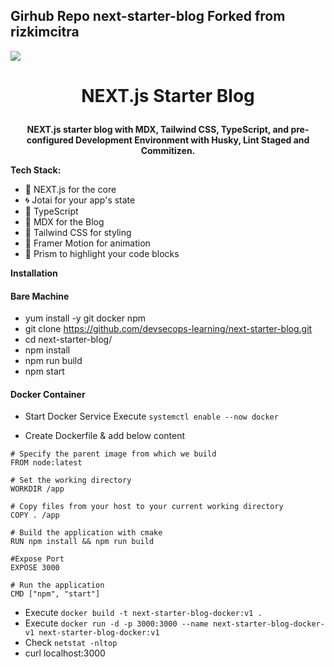 ## Girhub Repo next-starter-blog Forked from rizkimcitra

<img src="https://og-image.vercel.app/**NEXT.js%20Starter%20Blog**%3Cbr%20%2F%3EStarter%20blog%20with%20MDX%2C%20Tailwind%20CSS%2C%20and%20TypeScript..png?theme=dark&md=1&fontSize=100px&images=https%3A%2F%2Fassets.vercel.com%2Fimage%2Fupload%2Ffront%2Fassets%2Fdesign%2Fhyper-bw-logo.svg" />

# <p align="center">NEXT.js Starter Blog</p>

<p align="center">
  <b>NEXT.js starter blog with MDX, Tailwind CSS, TypeScript, and pre-configured Development Environment with Husky, Lint Staged and Commitizen.</b>
</p>

**Tech Stack:**

- 👾 NEXT.js for the core
- 🌀 Jotai for your app's state
- 🧰 TypeScript
- 📝 MDX for the Blog
- 💅 Tailwind CSS for styling
- 🌠 Framer Motion for animation
- 💎 Prism to highlight your code blocks

**Installation**

#### Bare Machine
- yum install -y git docker npm
- git clone https://github.com/devsecops-learning/next-starter-blog.git
- cd next-starter-blog/
- npm install
- npm run build
- npm start

#### Docker Container

- Start Docker Service Execute `systemctl enable --now docker`

- Create Dockerfile & add below content
```
# Specify the parent image from which we build
FROM node:latest

# Set the working directory
WORKDIR /app

# Copy files from your host to your current working directory
COPY . /app

# Build the application with cmake
RUN npm install && npm run build

#Expose Port
EXPOSE 3000

# Run the application
CMD ["npm", "start"]
```
- Execute `docker build -t next-starter-blog-docker:v1 .`
- Execute `docker run -d -p 3000:3000 --name next-starter-blog-docker-v1 next-starter-blog-docker:v1`
- Check `netstat -nltop`
- curl localhost:3000
